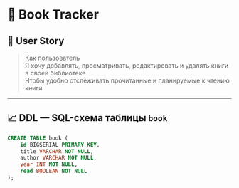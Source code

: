 # 📘 Book Tracker

## 📌 User Story

> Как пользователь  
> Я хочу добавлять, просматривать, редактировать и удалять книги в своей библиотеке  
> Чтобы удобно отслеживать прочитанные и планируемые к чтению книги

---

## 📈 DDL — SQL-схема таблицы `book`

```sql
CREATE TABLE book (
    id BIGSERIAL PRIMARY KEY,
    title VARCHAR NOT NULL,
    author VARCHAR NOT NULL,
    year INT NOT NULL,
    read BOOLEAN NOT NULL
);
```
